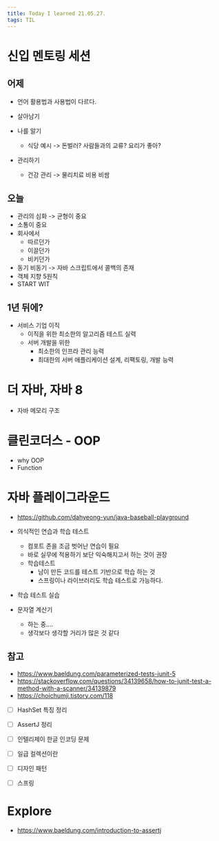 ```yaml
---
title: Today I learned 21.05.27.
tags: TIL
---
```




# 신입 멘토링 세션

## 어제
- 언어 활용법과 사용법이 다르다. 
- 살아남기

- 나를 알기
  - 식당 예시 -> 돈벌러? 사람들과의 교류? 요리가 좋아?
- 관리하기
  - 건강 관리 -> 물리치료 비용 비쌈

## 오늘
- 관리의 심화 -> 균형이 중요
- 소통이 중요
- 회사에서
  - 따르던가
  - 이끌던가
  - 비키던가
- 동기 비동기 -> 자바 스크립트에서 콜백의 존재
- 객체 지향 5원칙
- START WIT



## 1년 뒤에?

- 서비스 기업 이직
  - 이직을 위한 최소한의 알고리즘 테스트 실력
  - 서버 개발을 위한
    - 최소한의 인프라 관리 능력
    - 최대한의 서버 애플리케이션 설계, 리팩토링, 개발 능력



# 더 자바, 자바 8

- 자바 메모리 구조



# 클린코더스 - OOP

- why OOP
- Function



# 자바 플레이그라운드

- https://github.com/dahyeong-yun/java-baseball-playground

- 의식적인 연습과 학습 테스트
  - 컴포트 존을 조금 벗어난 연습이 필요
  - 바로 실무에 적용하기 보단 익숙해지고서 하는 것이 권장
  - 학습테스트
    - 남이 만든 코드를 테스트 기반으로 학습 하는 것
    - 스프링이나 라이브러리도 학습 테스트로 가능하다.
- 학습 테스트 실습
- 문자열 계산기
  - 하는 중....
  - 생각보다 생각할 거리가 많은 것 같다

## 참고

- https://www.baeldung.com/parameterized-tests-junit-5
- https://stackoverflow.com/questions/34139658/how-to-junit-test-a-method-with-a-scanner/34139879
- https://choichumji.tistory.com/118
- [ ] HashSet 특징 정리
- [ ] AssertJ 정리
- [ ] 인텔리제이 한글 인코딩 문제
- [ ] 일급 컬렉션이란 



- [ ] 디자인 패턴 
- [ ] 스프링



# Explore

- https://www.baeldung.com/introduction-to-assertj
